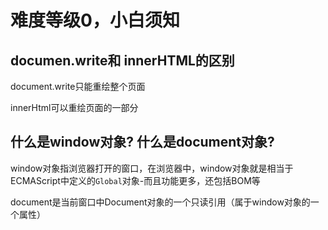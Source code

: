 # 难度等级0，小白须知

## documen.write和 innerHTML的区别

document.write只能重绘整个页面

innerHtml可以重绘页面的一部分

## 什么是window对象? 什么是document对象?

window对象指浏览器打开的窗口，在浏览器中，window对象就是相当于ECMAScript中定义的`Global`对象-而且功能更多，还包括BOM等

document是当前窗口中Document对象的一个只读引用（属于window对象的一个属性）